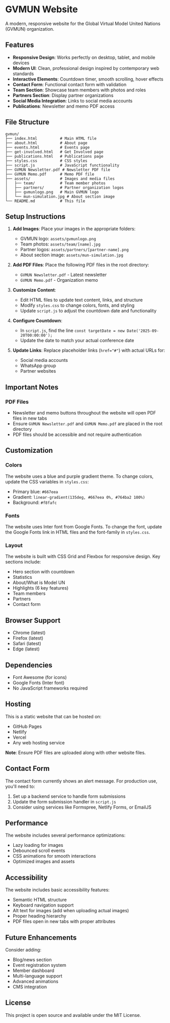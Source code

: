 # GVMUN Website

A modern, responsive website for the Global Virtual Model United Nations (GVMUN) organization.

## Features

- **Responsive Design**: Works perfectly on desktop, tablet, and mobile devices
- **Modern UI**: Clean, professional design inspired by contemporary web standards
- **Interactive Elements**: Countdown timer, smooth scrolling, hover effects
- **Contact Form**: Functional contact form with validation
- **Team Section**: Showcase team members with photos and roles
- **Partners Section**: Display partner organizations
- **Social Media Integration**: Links to social media accounts
- **Publications**: Newsletter and memo PDF access

## File Structure

```
gvmun/
├── index.html          # Main HTML file
├── about.html          # About page
├── events.html         # Events page
├── get-involved.html   # Get Involved page
├── publications.html   # Publications page
├── styles.css          # CSS styles
├── script.js           # JavaScript functionality
├── GVMUN Newsletter.pdf # Newsletter PDF file
├── GVMUN Memo.pdf      # Memo PDF file
├── assets/             # Images and media files
│   ├── team/           # Team member photos
│   ├── partners/       # Partner organization logos
│   ├── gvmunlogo.png   # Main GVMUN logo
│   └── mun-simulation.jpg # About section image
└── README.md           # This file
```

## Setup Instructions

1. **Add Images**: Place your images in the appropriate folders:
   - GVMUN logo: `assets/gvmunlogo.png`
   - Team photos: `assets/team/[name].jpg`
   - Partner logos: `assets/partners/[partner-name].png`
   - About section image: `assets/mun-simulation.jpg`

2. **Add PDF Files**: Place the following PDF files in the root directory:
   - `GVMUN Newsletter.pdf` - Latest newsletter
   - `GVMUN Memo.pdf` - Organization memo

3. **Customize Content**: 
   - Edit HTML files to update text content, links, and structure
   - Modify `styles.css` to change colors, fonts, and styling
   - Update `script.js` to adjust the countdown date and functionality

4. **Configure Countdown**: 
   - In `script.js`, find the line `const targetDate = new Date('2025-09-20T00:00:00');`
   - Update the date to match your actual conference date

5. **Update Links**: Replace placeholder links (`href="#"`) with actual URLs for:
   - Social media accounts
   - WhatsApp group
   - Partner websites

## Important Notes

### PDF Files
- Newsletter and memo buttons throughout the website will open PDF files in new tabs
- Ensure `GVMUN Newsletter.pdf` and `GVMUN Memo.pdf` are placed in the root directory
- PDF files should be accessible and not require authentication

## Customization

### Colors
The website uses a blue and purple gradient theme. To change colors, update the CSS variables in `styles.css`:
- Primary blue: `#667eea`
- Gradient: `linear-gradient(135deg, #667eea 0%, #764ba2 100%)`
- Background: `#f8fafc`

### Fonts
The website uses Inter font from Google Fonts. To change the font, update the Google Fonts link in HTML files and the font-family in `styles.css`.

### Layout
The website is built with CSS Grid and Flexbox for responsive design. Key sections include:
- Hero section with countdown
- Statistics
- About/What is Model UN
- Highlights (6 key features)
- Team members
- Partners
- Contact form

## Browser Support

- Chrome (latest)
- Firefox (latest)
- Safari (latest)
- Edge (latest)

## Dependencies

- Font Awesome (for icons)
- Google Fonts (Inter font)
- No JavaScript frameworks required

## Hosting

This is a static website that can be hosted on:
- GitHub Pages
- Netlify
- Vercel
- Any web hosting service

**Note**: Ensure PDF files are uploaded along with other website files.

## Contact Form

The contact form currently shows an alert message. For production use, you'll need to:
1. Set up a backend service to handle form submissions
2. Update the form submission handler in `script.js`
3. Consider using services like Formspree, Netlify Forms, or EmailJS

## Performance

The website includes several performance optimizations:
- Lazy loading for images
- Debounced scroll events
- CSS animations for smooth interactions
- Optimized images and assets

## Accessibility

The website includes basic accessibility features:
- Semantic HTML structure
- Keyboard navigation support
- Alt text for images (add when uploading actual images)
- Proper heading hierarchy
- PDF files open in new tabs with proper attributes

## Future Enhancements

Consider adding:
- Blog/news section
- Event registration system
- Member dashboard
- Multi-language support
- Advanced animations
- CMS integration

## License

This project is open source and available under the MIT License.
